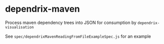 # dependrix-maven
Process maven dependency trees into JSON for consumption by `dependrix-visualisation`

See `spec/dependrixMavenReadingFromFileExampleSpec.js` for an example
